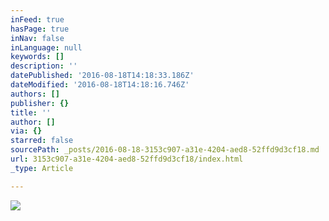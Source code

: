 ```yaml
---
inFeed: true
hasPage: true
inNav: false
inLanguage: null
keywords: []
description: ''
datePublished: '2016-08-18T14:18:33.186Z'
dateModified: '2016-08-18T14:18:16.746Z'
authors: []
publisher: {}
title: ''
author: []
via: {}
starred: false
sourcePath: _posts/2016-08-18-3153c907-a31e-4204-aed8-52ffd9d3cf18.md
url: 3153c907-a31e-4204-aed8-52ffd9d3cf18/index.html
_type: Article

---
```

![](https://the-grid-user-content.s3-us-west-2.amazonaws.com/e71797a4-0710-4ea2-92aa-c2dac828d3e4.png)